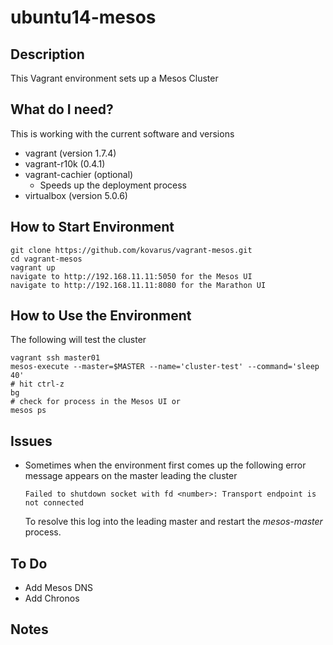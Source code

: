 # ubuntu14-mesos

## Description
This Vagrant environment sets up a Mesos Cluster

## What do I need?
This is working with the current software and versions
 - vagrant (version 1.7.4)
 - vagrant-r10k (0.4.1)
 - vagrant-cachier (optional)
   - Speeds up the deployment process
 - virtualbox (version 5.0.6)

## How to Start Environment
```
git clone https://github.com/kovarus/vagrant-mesos.git
cd vagrant-mesos
vagrant up
navigate to http://192.168.11.11:5050 for the Mesos UI
navigate to http://192.168.11.11:8080 for the Marathon UI
```

## How to Use the Environment
The following will test the cluster
```
vagrant ssh master01
mesos-execute --master=$MASTER --name='cluster-test' --command='sleep 40'
# hit ctrl-z
bg
# check for process in the Mesos UI or
mesos ps
```

## Issues
 - Sometimes when the environment first comes up the following error message appears on
   the master leading the cluster
   ```
   Failed to shutdown socket with fd <number>: Transport endpoint is not connected
   ```
   To resolve this log into the leading master and restart the _mesos-master_
   process.
   
## To Do
 - Add Mesos DNS
 - Add Chronos

## Notes
